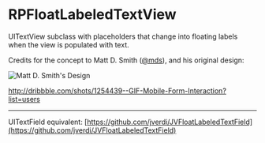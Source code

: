RPFloatLabeledTextView
======================

UITextView subclass with placeholders that change into floating labels when the view is populated with text.

Credits for the concept to Matt D. Smith ([@mds](http://www.twitter.com/mds)), and his original design:

![Matt D. Smith's Design](http://dribbble.s3.amazonaws.com/users/6410/screenshots/1254439/form-animation-_gif_.gif)

http://dribbble.com/shots/1254439--GIF-Mobile-Form-Interaction?list=users

---

UITextField equivalent: [https://github.com/jverdi/JVFloatLabeledTextField](https://github.com/jverdi/JVFloatLabeledTextField) 
